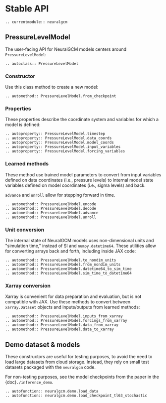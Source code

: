 # Stable API

```{eval-rst}
.. currentmodule:: neuralgcm
```

## PressureLevelModel

The user-facing API for NeuralGCM models centers around `PressureLevelModel`:

```{eval-rst}
.. autoclass:: PressureLevelModel
```

### Constructor

Use this class method to create a new model:

```{eval-rst}
.. automethod:: PressureLevelModel.from_checkpoint
```

### Properties

These properties describe the coordinate system and variables for which a model
is defined:

```{eval-rst}
.. autoproperty:: PressureLevelModel.timestep
.. autoproperty:: PressureLevelModel.data_coords
.. autoproperty:: PressureLevelModel.model_coords
.. autoproperty:: PressureLevelModel.input_variables
.. autoproperty:: PressureLevelModel.forcing_variables
```

### Learned methods

These method use trained model parameters to convert from input variables
defined on data coordinates (i.e., pressure levels) to internal model state
variables defined on model coordinates (i.e., sigma levels) and back.

`advance` and `unroll` allow for stepping forward in time.

```{eval-rst}
.. automethod:: PressureLevelModel.encode
.. automethod:: PressureLevelModel.decode
.. automethod:: PressureLevelModel.advance
.. automethod:: PressureLevelModel.unroll
```

### Unit conversion

The internal state of NeuralGCM models uses non-dimensional units and
"simulation time," instead of SI and `numpy.datetime64`. These utilities allow
for converting arrays back and forth, including inside JAX code:

```{eval-rst}
.. automethod:: PressureLevelModel.to_nondim_units
.. automethod:: PressureLevelModel.from_nondim_units
.. automethod:: PressureLevelModel.datetime64_to_sim_time
.. automethod:: PressureLevelModel.sim_time_to_datetime64
```

### Xarray conversion

Xarray is convenient for data preparation and evaluation, but is not compatible
with JAX. Use these methods to convert between `xarray.Dataset` objects and
inputs/outputs from learned methods:

```{eval-rst}
.. automethod:: PressureLevelModel.inputs_from_xarray
.. automethod:: PressureLevelModel.forcings_from_xarray
.. automethod:: PressureLevelModel.data_from_xarray
.. automethod:: PressureLevelModel.data_to_xarray
```

## Demo dataset & models

These constructors are useful for testing purposes, to avoid the need to load
large datasets from cloud storage. Instead, they rely on small test datasets
packaged with the `neuralgcm` code.

For non-testing purposes, see the model checkpoints from the paper in the
{doc}`./inference_demo`.

```{eval-rst}
.. autofunction:: neuralgcm.demo.load_data
.. autofunction:: neuralgcm.demo.load_checkpoint_tl63_stochastic
```

